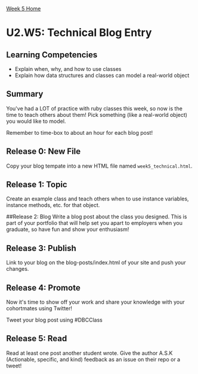 [Week 5 Home](../)

# U2.W5: Technical Blog Entry

## Learning Competencies
- Explain when, why, and how to use classes
- Explain how data structures and classes can model a real-world object

## Summary
You've had a LOT of practice with ruby classes this week, so now is the time to teach others about them! Pick something (like a real-world object) you would like to model.

Remember to time-box to about an hour for each blog post!

## Release 0: New File
Copy your blog tempate into a new HTML file named `week5_technical.html`.

## Release 1: Topic
Create an example class and teach others when to use instance variables, instance methods, etc. for that object.

##Release 2: Blog
Write a blog post about the class you designed. This is part of your portfolio that will help set you apart to employers when you graduate, so have fun and show your enthusiasm!

## Release 3: Publish
Link to your blog on the blog-posts/index.html of your site and push your changes.

## Release 4: Promote
Now it's time to show off your work and share your knowledge with your cohortmates using Twitter!

Tweet your blog post using #DBCClass

## Release 5: Read
Read at least one post another student wrote. Give the author A.S.K (Actionable, specific, and kind) feedback as an issue on their repo or a tweet!